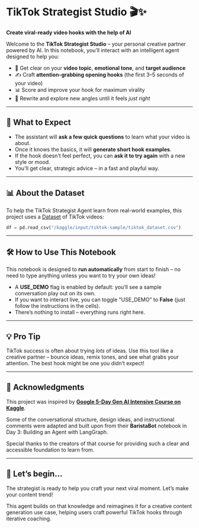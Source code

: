 # TikTok Strategist Studio 🎬✨  
**Create viral-ready video hooks with the help of AI**

Welcome to the **TikTok Strategist Studio** – your personal creative partner powered by AI. In this notebook, you’ll interact with an intelligent agent designed to help you:

- 🎯 Get clear on your **video topic**, **emotional tone**, and **target audience**
- ✍️ Craft **attention-grabbing opening hooks** (the first 3–5 seconds of your video)
- 📊 Score and improve your hook for maximum virality
- 🔁 Rewrite and explore new angles until it feels *just right*

---

## 🚀 What to Expect

- The assistant will **ask a few quick questions** to learn what your video is about.
- Once it knows the basics, it will **generate short hook examples**.
- If the hook doesn’t feel perfect, you can **ask it to try again** with a new style or mood.
- You'll get clear, strategic advice – in a fast and playful way.
---

## 📊 About the Dataset

To help the TikTok Strategist Agent learn from real-world examples, this project uses a [Dataset](https://www.kaggle.com/datasets/hoornik/tiktok-sample) of TikTok videos:

```python
df = pd.read_csv("/kaggle/input/tiktok-sample/tiktok_dataset.csv")
```
---

## 🛠️ How to Use This Notebook

This notebook is designed to **run automatically** from start to finish – no need to type anything unless you want to try your own ideas!

- A **USE_DEMO** flag is enabled by default: you’ll see a sample conversation play out on its own.
- If you want to interact live, you can toggle "USE_DEMO" to **False** (just follow the instructions in the cells).
- There’s nothing to install – everything runs right here.

---

## 💡 Pro Tip

TikTok success is often about trying *lots* of ideas. Use this tool like a creative partner – bounce ideas, remix tones, and see what grabs your attention. The best hook might be one you didn’t expect!

---

## 🙏 Acknowledgments

This project was inspired by **[Google 5-Day Gen AI Intensive Course on Kaggle](https://www.kaggle.com/learn-guide/5-day-genai)**.

Some of the conversational structure, design ideas, and instructional comments were adapted and built upon from their **BaristaBot** notebook in Day 3: Building an Agent with LangGraph.

Special thanks to the creators of that course for providing such a clear and accessible foundation to learn from.

---

## 📍 Let’s begin...

The strategist is ready to help you craft your next viral moment. Let’s make your content trend!

This agent builds on that knowledge and reimagines it for a creative content generation use case, helping users craft powerful TikTok hooks through iterative coaching.
